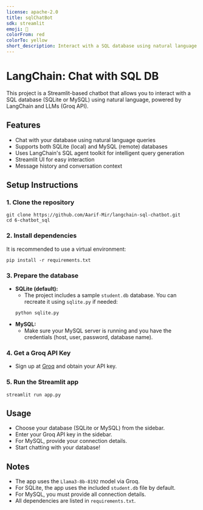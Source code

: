 ```yaml
---
license: apache-2.0
title: sqlChatBot
sdk: streamlit
emoji: 🚀
colorFrom: red
colorTo: yellow
short_description: Interact with a SQL database using natural language
---
```

# LangChain: Chat with SQL DB
This project is a Streamlit-based chatbot that allows you to interact with a SQL database (SQLite or MySQL) using natural language, powered by LangChain and LLMs (Groq API).


## Features
- Chat with your database using natural language queries
- Supports both SQLite (local) and MySQL (remote) databases
- Uses LangChain's SQL agent toolkit for intelligent query generation
- Streamlit UI for easy interaction
- Message history and conversation context

## Setup Instructions

### 1. Clone the repository
```
git clone https://github.com/Aarif-Mir/langchain-sql-chatbot.git
cd 6-chatbot_sql
```

### 2. Install dependencies
It is recommended to use a virtual environment:
```
pip install -r requirements.txt
```

### 3. Prepare the database
- **SQLite (default):**
    - The project includes a sample `student.db` database. You can recreate it using `sqlite.py` if needed:
    ```
    python sqlite.py
    ```
- **MySQL:**
    - Make sure your MySQL server is running and you have the credentials (host, user, password, database name).

### 4. Get a Groq API Key
- Sign up at [Groq](https://console.groq.com/) and obtain your API key.

### 5. Run the Streamlit app
```
streamlit run app.py
```

## Usage
- Choose your database (SQLite or MySQL) from the sidebar.
- Enter your Groq API key in the sidebar.
- For MySQL, provide your connection details.
- Start chatting with your database!

## Notes
- The app uses the `Llama3-8b-8192` model via Groq.
- For SQLite, the app uses the included `student.db` file by default.
- For MySQL, you must provide all connection details.
- All dependencies are listed in `requirements.txt`.



